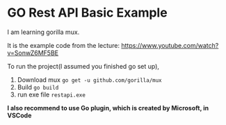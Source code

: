 <h1> GO Rest API Basic Example</h1>

I am learning gorilla mux.

It is the example code from the lecture: https://www.youtube.com/watch?v=SonwZ6MF5BE

To run the project(I assumed you finished go set up),

1. Download mux
`go get -u github.com/gorilla/mux`
2. Build
`go build`
3. run exe file
`restapi.exe`

**I also recommend to use Go plugin, which is created by Microsoft, in VSCode**
